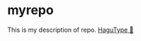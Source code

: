 # myrepo
This is my description of repo.
<a href='https://hagutype.netlify.app/0.2/'>HaguType 💩</a>
